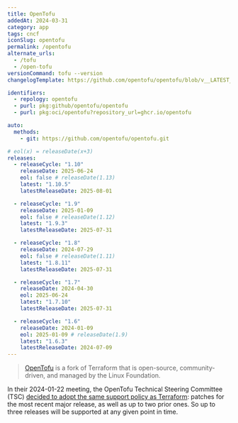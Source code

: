 ```yaml
---
title: OpenTofu
addedAt: 2024-03-31
category: app
tags: cncf
iconSlug: opentofu
permalink: /opentofu
alternate_urls:
  - /tofu
  - /open-tofu
versionCommand: tofu --version
changelogTemplate: https://github.com/opentofu/opentofu/blob/v__LATEST__/CHANGELOG.md

identifiers:
  - repology: opentofu
  - purl: pkg:github/opentofu/opentofu
  - purl: pkg:oci/opentofu?repository_url=ghcr.io/opentofu

auto:
  methods:
    - git: https://github.com/opentofu/opentofu.git

# eol(x) = releaseDate(x+3)
releases:
  - releaseCycle: "1.10"
    releaseDate: 2025-06-24
    eol: false # releaseDate(1.13)
    latest: "1.10.5"
    latestReleaseDate: 2025-08-01

  - releaseCycle: "1.9"
    releaseDate: 2025-01-09
    eol: false # releaseDate(1.12)
    latest: "1.9.3"
    latestReleaseDate: 2025-07-31

  - releaseCycle: "1.8"
    releaseDate: 2024-07-29
    eol: false # releaseDate(1.11)
    latest: "1.8.11"
    latestReleaseDate: 2025-07-31

  - releaseCycle: "1.7"
    releaseDate: 2024-04-30
    eol: 2025-06-24
    latest: "1.7.10"
    latestReleaseDate: 2025-07-31

  - releaseCycle: "1.6"
    releaseDate: 2024-01-09
    eol: 2025-01-09 # releaseDate(1.9)
    latest: "1.6.3"
    latestReleaseDate: 2024-07-09
---
```


> [OpenTofu](https://opentofu.org/) is a fork of Terraform that is open-source, community-driven, and managed by the Linux Foundation.

In their 2024-01-22 meeting, the OpenTofu Technical Steering Committee (TSC) [decided to adopt
the same support policy as Terraform](https://github.com/opentofu/opentofu/blob/v1.10.3/TSC_SUMMARY.md#2024-01-22-async):
patches for the most recent major release, as well as up to two prior ones. So up to three releases
will be supported at any given point in time.
